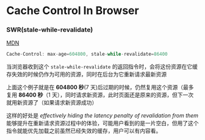 # Cache Control In Browser

### SWR(stale-while-revalidate)

[MDN](https://developer.mozilla.org/en-US/docs/Web/HTTP/Headers/Cache-Control#stale-while-revalidate)

```c++
Cache-Control: max-age=604800, stale-while-revalidate=86400
```

当浏览器收到这个 `stale-while-revalidate` 的返回指令时，会将这份资源在它缓存失效的时候仍作为可用的资源，同时在后台为它重新请求最新资源

上面这个例子就是在 **604800 秒**(7 天)后过期的时候，仍然复用这个资源（最多复用 **86400 秒**（1 天），同时请求新资源，此时页面还是原来的资源，但下一次就用新资源了（如果请求新资源成功）

这样的好处是 _effectively hiding the latency penalty of revalidation from them_ 能够提升在重新请求资源过程中的体验，可能用户看到的是一片空白，但用了这个指令就能优先加载之前虽然已经失效的缓存，用户可以有内容看。
